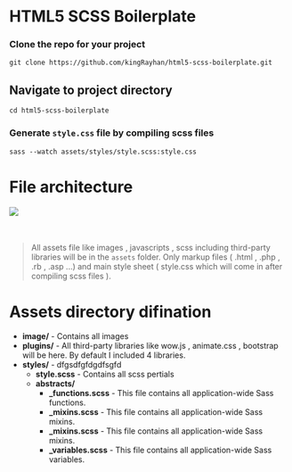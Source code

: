 # HTML5 SCSS Boilerplate

### Clone the repo for your project
```
git clone https://github.com/kingRayhan/html5-scss-boilerplate.git
```

## Navigate to project directory
```
cd html5-scss-boilerplate
```

### Generate `style.css` file by compiling scss files
```
sass --watch assets/styles/style.scss:style.css
```



# File architecture
<img src="http://i.imgur.com/yRp0ZSG.png">

<br>
<br>
<br>

> All assets file like images , javascripts , scss including third-party libraries will be in the `assets` folder. Only markup files ( .html , .php , .rb , .asp ...) and main style sheet ( style.css which will come in after compiling scss files ).



# Assets directory difination

* **image/** - Contains all images
* **plugins/** - All third-party libraries like wow.js , animate.css , bootstrap will be here. By default I included 4 libraries.
* **styles/** - dfgsdfgfdgdfsgfd
  * **style.scss** - Contains all scss pertials
  * **abstracts/**
    * **_functions.scss** - This file contains all application-wide Sass functions.
    * **_mixins.scss** - This file contains all application-wide Sass mixins.
    * **_mixins.scss** - This file contains all application-wide Sass mixins.
    * **_variables.scss** - This file contains all application-wide Sass variables.
    
